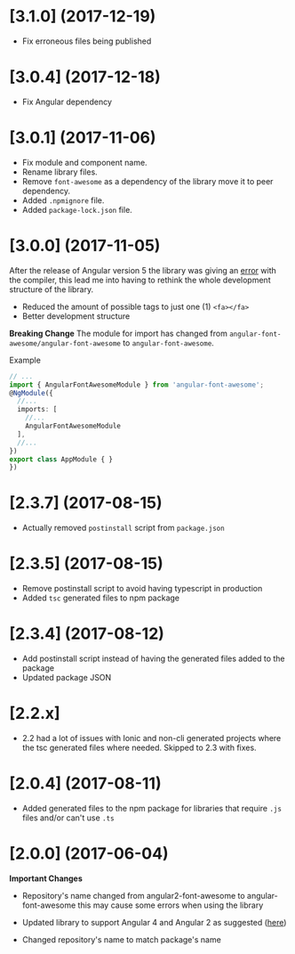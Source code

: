 # [3.1.0] (2017-12-19)
* Fix erroneous files being published

# [3.0.4] (2017-12-18)
* Fix Angular dependency


# [3.0.1] (2017-11-06)

* Fix module and component name.
* Rename library files.
* Remove `font-awesome` as a dependency of the library move it to peer dependency.
* Added `.npmignore` file.
* Added `package-lock.json` file.

# [3.0.0] (2017-11-05)

After the release of Angular version 5 the library was giving an [error](https://github.com/baruchvlz/angular-font-awesome/issues/25) with the compiler, this lead
me into having to rethink the whole development structure of the library.

* Reduced the amount of possible tags to just one (1) `<fa></fa>`
* Better development structure

**Breaking Change**
The module for import has changed from `angular-font-awesome/angular-font-awesome` to `angular-font-awesome`.

Example
```typescript
// ...
import { AngularFontAwesomeModule } from 'angular-font-awesome';
@NgModule({
  //...
  imports: [
    //...
    AngularFontAwesomeModule
  ],
  //...
})
export class AppModule { }
})
```


# [2.3.7] (2017-08-15)

* Actually removed `postinstall` script from `package.json`

# [2.3.5] (2017-08-15)

* Remove postinstall script to avoid having typescript in production
* Added `tsc` generated files to npm package

# [2.3.4] (2017-08-12)

* Add postinstall script instead of having the generated files added to the package
* Updated package JSON


# [2.2.x]

* 2.2 had a lot of issues with Ionic and non-cli generated projects where the tsc generated files where needed. Skipped to 2.3 with fixes.

# [2.0.4] (2017-08-11)

* Added generated files to the npm package for libraries that require `.js` files and/or can't use `.ts`

# [2.0.0] (2017-06-04)

**Important Changes**
* Repository's name changed from angular2-font-awesome to angular-font-awesome this may cause some errors when using the library

* Updated library to support Angular 4 and Angular 2 as suggested ([here](https://github.com/baruchvlz/angular-font-awesome/issues/7))
* Changed repository's name to match package's name
